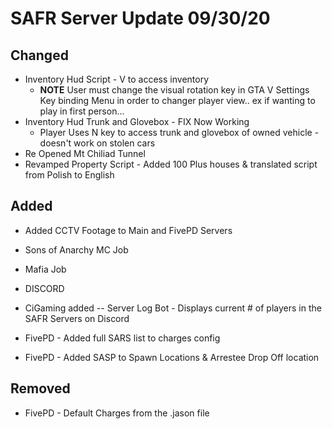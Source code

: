 # SAFR Server Update 09/30/20

## Changed <a id="added"></a>

* Inventory Hud Script - V to access inventory
  * **NOTE** User must change the visual rotation key in GTA V Settings Key binding Menu in order to changer player view.. ex if wanting to play in first person...
* Inventory Hud Trunk and Glovebox - FIX Now Working
  * Player Uses N key to access trunk and glovebox of owned vehicle - doesn't work on stolen cars
* Re Opened Mt Chiliad Tunnel 
* Revamped Property Script - Added 100 Plus houses & translated script from Polish to English



## Added <a id="added"></a>

* Added CCTV Footage to Main and FivePD Servers
* Sons of Anarchy MC Job
* Mafia Job



* DISCORD
* CiGaming added -- Server Log Bot - Displays current \# of players in the SAFR Servers on Discord 



* FivePD - Added full SARS list to charges config
* FivePD - Added SASP to Spawn Locations & Arrestee Drop Off location



## Removed <a id="added"></a>

* FivePD - Default Charges from the .jason file 

